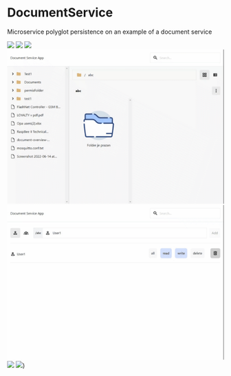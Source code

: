 # DocumentService
Microservice polyglot persistence on an example of a document service

![](https://github.com/adnan-selimovic/DocumentService/blob/master/Navigation.gif)
![](https://github.com/adnan-selimovic/DocumentService/blob/master/Download.gif)
![](https://github.com/adnan-selimovic/DocumentService/blob/master/New%20folder.gif)
![](https://github.com/adnan-selimovic/DocumentService/blob/master/User%20permissions.gif)
![](https://github.com/adnan-selimovic/DocumentService/blob/master/Group%20permissions.gif)
![](https://github.com/adnan-selimovic/DocumentService/blob/master/Upload.gif)
![](https://github.com/adnan-selimovic/DocumentService/blob/master/Edit.gif))
